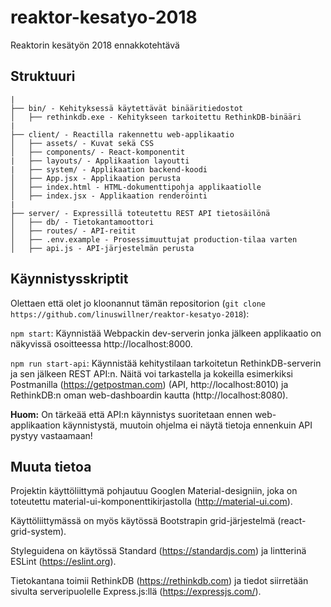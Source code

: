 # reaktor-kesatyo-2018

Reaktorin kesätyön 2018 ennakkotehtävä

## Struktuuri

```
|
├── bin/ - Kehityksessä käytettävät binääritiedostot
│   ├── rethinkdb.exe - Kehitykseen tarkoitettu RethinkDB-binääri
|
├── client/ - Reactilla rakennettu web-applikaatio
│   ├── assets/ - Kuvat sekä CSS
│   ├── components/ - React-komponentit
|   ├── layouts/ - Applikaation layoutti
|   ├── system/ - Applikaation backend-koodi
│   ├── App.jsx - Applikaation perusta
│   ├── index.html - HTML-dokumenttipohja applikaatiolle
│   ├── index.jsx - Applikaation renderöinti
|
├── server/ - Expressillä toteutettu REST API tietosäilönä
│   ├── db/ - Tietokantamoottori
│   ├── routes/ - API-reitit
│   ├── .env.example - Prosessimuuttujat production-tilaa varten
│   ├── api.js - API-järjestelmän perusta
```

## Käynnistysskriptit

Olettaen että olet jo kloonannut tämän repositorion (`git clone https://github.com/linuswillner/reaktor-kesatyo-2018`):

`npm start`: Käynnistää Webpackin dev-serverin jonka jälkeen applikaatio on näkyvissä osoitteessa http://localhost:8000.

`npm run start-api`: Käynnistää kehitystilaan tarkoitetun RethinkDB-serverin ja sen jälkeen REST API:n. Näitä voi tarkastella ja kokeilla esimerkiksi Postmanilla (https://getpostman.com) (API, http://localhost:8010) ja RethinkDB:n oman web-dashboardin kautta (http://localhost:8080).

**Huom:** On tärkeää että API:n käynnistys suoritetaan ennen web-applikaation käynnistystä, muutoin ohjelma ei näytä tietoja ennenkuin API pystyy vastaamaan!

## Muuta tietoa

Projektin käyttöliittymä pohjautuu Googlen Material-designiin, joka on toteutettu material-ui-komponenttikirjastolla (http://material-ui.com).

Käyttöliittymässä on myös käytössä Bootstrapin grid-järjestelmä (react-grid-system).

Styleguidena on käytössä Standard (https://standardjs.com) ja lintterinä ESLint (https://eslint.org).

Tietokantana toimii RethinkDB (https://rethinkdb.com) ja tiedot siirretään sivulta serveripuolelle Express.js:llä (https://expressjs.com/).
